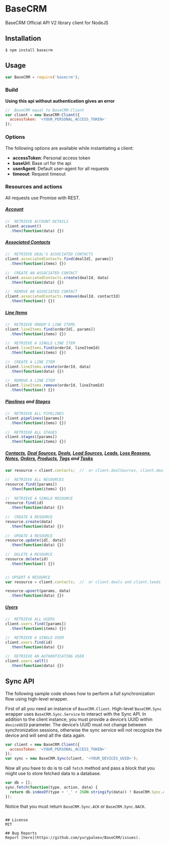# BaseCRM

BaseCRM Official API V2 library client for NodeJS

## Installation

    $ npm install basecrm

## Usage

```javascript
var BaseCRM = require('basecrm');
```

### Build
__Using this api without authentication gives an error__

```javascript
//  BaseCRM equal to BaseCRM.Client
var client = new BaseCRM.Client({
  accessToken: '<YOUR_PERSONAL_ACCESS_TOKEN>'
});
```

### Options

The following options are available while instantiating a client:

 * __accessToken__: Personal access token
 * __baseUrl__: Base url for the api
 * __userAgent__: Default user-agent for all requests
 * __timeout__: Request timeout

### Resources and actions

All requests use Promise with REST.
 
##### [Account](https://developers.getbase.com/docs/rest/reference/account "API Documentation")

```javascript
//  RETRIEVE ACCOUNT DETAILS
client.account()
  .then(function(data) {})
```

##### [Associated Contacts](https://developers.getbase.com/docs/rest/reference/associated_contacts "API Documentation")

```javascript
//  RETRIEVE DEAL'S ASSOCIATED CONTACTS
client.associatedContacts.find(dealId[, params])
  .then(function(items) {})
  
//  CREATE AN ASSOCIATED CONTACT
client.associatedContacts.create(dealId, data)
  .then(function(data) {})
  
//  REMOVE AN ASSOCIATED CONTACT
client.associatedContacts.remove(dealId, contactId)
  .then(function() {})
```

##### [Line Items](https://developers.getbase.com/docs/rest/reference/line_items "API Documentation")

```javascript
//  RETRIEVE ORDER'S LINE ITEMS
client.lineItems.find(orderId[, params])
  .then(function(items) {})
  
//  RETRIEVE A SINGLE LINE ITEM
client.lineItems.find(orderId, lineItemId)
  .then(function(items) {})
  
//  CREATE A LINE ITEM
client.lineItems.create(orderId, data)
  .then(function(data) {})
  
//  REMOVE A LINE ITEM
client.lineItems.remove(orderId, lineItemId)
  .then(function() {})
```
 
##### [Pipelines](https://developers.getbase.com/docs/rest/reference/pipelines "API Documentation") and [Stages](https://developers.getbase.com/docs/rest/reference/stages "API Documentation")

```javascript
//  RETRIEVE ALL PIPELINES
client.pipelines([params])
  .then(function(items) {})
  
//  RETRIEVE ALL STAGES
client.stages([params])
  .then(function(items) {})
```

##### [Contacts](https://developers.getbase.com/docs/rest/reference/contacts "API Documentation"), [Deal Sources](https://developers.getbase.com/docs/rest/reference/deal_sources "API Documentation"), [Deals](https://developers.getbase.com/docs/rest/reference/deals "API Documentation"), [Lead Sources](https://developers.getbase.com/docs/rest/reference/lead_sources "API Documentation"), [Leads](https://developers.getbase.com/docs/rest/reference/leads "API Documentation"), [Loss Reasons](https://developers.getbase.com/docs/rest/reference/loss_reasons "API Documentation"), [Notes](https://developers.getbase.com/docs/rest/reference/notes "API Documentation"), [Orders](https://developers.getbase.com/docs/rest/reference/orders "API Documentation"), [Products](https://developers.getbase.com/docs/rest/reference/products "API Documentation"), [Tags](https://developers.getbase.com/docs/rest/reference/tags "API Documentation") and [Tasks](https://developers.getbase.com/docs/rest/reference/tasks "API Documentation")

```javascript
var resource = client.contacts;  //  or client.dealSources, client.deals, client.leadSources, client.leads, client.lossReasons, client.notes, client.orders, client.products, client.tags and client.tasks

//  RETRIEVE ALL RESOURCES
resource.find([params])
  .then(function(items) {})
  
//  RETRIEVE A SINGLE RESOURCE
resource.find(id)
  .then(function(data) {})
  
//  CREATE A RESOURCE
resource.create(data)
  .then(function(data) {})
  
//  UPDATE A RESOURCE
resource.update(id[, data])
  .then(function(data) {})
  
//  DELETE A RESOURCE
resource.delete(id)
  .then(function() {})


// UPSERT A RESOURCE
var resource = client.contacts;  //  or client.deals and client.leads

resource.upsert(params, data)
  .then(function(data) {})
```

##### [Users](https://developers.getbase.com/docs/rest/reference/users "API Documentation")

```javascript
//  RETRIEVE ALL USERS
client.users.find([params])
  .then(function(items) {})

//  RETRIEVE A SINGLE USER
client.users.find(id)
  .then(function(data) {})
  
//  RETRIEVE AN AUTHENTICATING USER
client.users.self()
  .then(function(data) {})
```

## Sync API

The following sample code shows how to perform a full synchronization flow using high-level wrapper.

First of all you need an instance of `BaseCRM.Client`. High-level `BaseCRM.Sync` wrapper uses `BaseCRM.Sync.Service` to interact with the Sync API.
In addition to the client instance, you must provide a device’s UUID within `deviceUUID` parameter. The device’s UUID must not change between synchronization sessions, otherwise the sync service will not recognize the device and will send all the data again.

```javascript
var client = new BaseCRM.Client({
  accessToken: '<YOUR_PERSONAL_ACCESS_TOKEN>'
});
var sync = new BaseCRM.Sync(client, '<YOUR_DEVICES_UUID>');
```

Now all you have to do is to call `fetch` method and pass a block that you might use to store fetched data to a database.

```javascript
var db = [];
sync.fetch(function(type, action, data) {
  return db.indexOf(type + '_' + JSON.stringify(data)) ? BaseCRM.Sync.ACK : BaseCRM.Sync.NACK;
});
```

Notice that you must return `BaseCRM.Sync.ACK` or `BaseCRM.Sync.NACK`.

```

## License
MIT

## Bug Reports
Report [here](https://github.com/yurypaleev/BaseCRM/issues).
